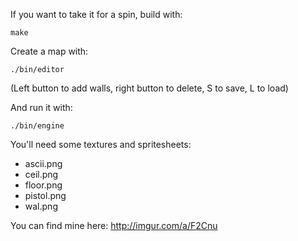 If you want to take it for a spin, build with:

    make

Create a map with:

    ./bin/editor

(Left button to add walls, right button to delete, S to save, L to load)

And run it with:

    ./bin/engine

You'll need some textures and spritesheets:

* ascii.png
* ceil.png
* floor.png
* pistol.png
* wal.png

You can find mine here: http://imgur.com/a/F2Cnu
